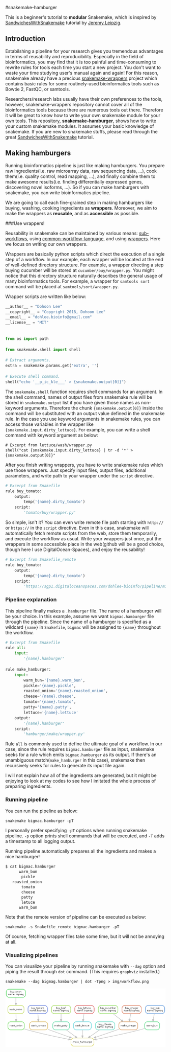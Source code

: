 #snakemake-hamburger

This is a beginner's tutorial to **modular** Snakemake, which is inspired by [SandwichesWithSnakemake](https://github.com/leipzig/SandwichesWithSnakemake) tutorial by [Jeremy Leipzig](https://github.com/leipzig). 

## Introduction

Estabilshing a pipeline for your research gives you tremendous advantages in terms of reusability and reproducibility. Especially in the field of bioinformatics, you may find that it is too painful and time-consuming to rewrite rules for tools each time you start a new project. You don't want to waste your time studying user's manual again and again! For this reason, snakemake already have a precious [snakemake-wrappers](http://snakemake-wrappers.readthedocs.io/en/stable/) project which contains basic rules for some routinely-used bioinformatics tools such as Bowtie 2, FastQC, or samtools.

Researchers/research labs usually have their own preferences to the tools, however, snakemake-wrappers repository cannot cover all of the bioinformatics tools because there are numerous tools out there. Therefore it will be great to know how to write your own snakemake module for your own tools. This repository, **snakemake-hamburger**, shows how to write your custom snakemake modules. It assumes your basic knowledge of snakemake. If you are new to snakemake stuffs, please read through the great [SandwichesWithSnakemake](https://github.com/leipzig/SandwichesWithSnakemake) tutorial.

## Making hamburgers

Running bioinformatics pipeline is just like making hamburgers. You prepare raw ingredients(i.e. raw microarray data, raw sequencing data, ...), cook them(i.e. quality control, read mapping, ...), and finally combine them to make awesome results(i.e. finding differentially expressed genes, discovering novel isoforms, ...). So if you can make hamburgers with snakemake, you can write bioinformatics pipeline.

We are going to call each fine-grained step in making hamburgers like buying, washing, cooking ingredients as **wrappers**. Moreover, we aim to make the wrappers as **reusable**, and as **accessible** as possible.

###Use wrappers!

Reusability in snakemake can be maintained by various means: [sub-workflows](https://snakemake.readthedocs.io/en/stable/snakefiles/modularization.html#sub-workflows), using [common-workflow-language](https://snakemake.readthedocs.io/en/stable/snakefiles/modularization.html#common-workflow-language-cwl-support), and using [wrappers](https://snakemake.readthedocs.io/en/stable/snakefiles/modularization.html#wrappers). Here we focus on writing our own wrappers.

Wrappers are basically python scripts which direct the execution of a single step of a workflow. In our example, each wrapper will be located at the end of well-defined directory structure. For example, a wrapper directing a step buying cucumber will be stored at `cucumber/buy/wrapper.py`. You might notice that this directory structure naturally describes the general usage of many bioinformatics tools. For example, a wrapper for `samtools sort` command will be placed at `samtools/sort/wrapper.py`. 

Wrapper scripts are written like below:

```python
__author__ = "Dohoon Lee"
__copyright__ = "Copyright 2018, Dohoon Lee"
__email__ = "dohlee.bioinfo@gmail.com"
__license__ = "MIT"


from os import path

from snakemake.shell import shell

# Extract arguments.
extra = snakemake.params.get('extra', '')

# Execute shell command.
shell("echo '__p_ic_kle___' > {snakemake.output[0]}")
```

The `snakemake.shell` function requires shell commands for an argument. In the shell command, names of output files from snakemake rule will be stored in `snakemake.output` list if you have given those names as non-keyword arguments. Therefore the chunk `{snakemake.output[0]}` inside the command will be substituted with an output value defined in the snakemake rule. In the case you use keyword arguments in snakemake rules, you can access those variables in the wrapper like `{snakemake.input.dirty_lettuce}`. For example, you can write a shell command with keyword argument as below:

```shell
# Excerpt from lettuce/wash/wrapper.py
shell("cat {snakemake.input.dirty_lettuce} | tr -d '*' > {snakemake.output[0]}"
```

After you finish writing wrappers, you have to write snakemake rules which use those wrappers. Just specify input files, output files, additional parameters, and write path to your wrapper under the `script` directive.

```python
# Excerpt from Snakefile
rule buy_tomato:
	output:
		temp('{name}.dirty_tomato')
	script:
		'tomato/buy/wrapper.py'
```

So simple, isn't it? You can even write remote file path starting with `http://` or `https://` in the `script` directive. Even in this case, snakemake will automatically fetch remote scripts from the web, store them temporarily, and execute the workflow as usual. Write your wrappers just once, put the wrappers in some accessible place in the web(github will be a good choice, though here I use DigitalOcean-Spaces), and enjoy the reusability!

```python
# Excerpt from Snakefile_remote
rule buy_tomato:
	output:
		temp('{name}.dirty_tomato')
	script:
		'https://sgp1.digitaloceanspaces.com/dohlee-bioinfo/pipeline/misc/tomato/buy/wrapper.py'
```

### Pipeline explanation

This pipeline finally makes a `.hamburger` file. The name of a hamburger will be your choice. In this example, assume we want `bigmac.hamburger` file through the pipeline. Since the name of a hamburger is specified as a wildcard `{name}` in `Snakefile`, `bigmac` will be assigned to `{name}` throughout the workflow. 

```python
# Excerpt from Snakefile
rule all:
    input:
        '{name}.hamburger'

rule make_hamburger:
    input:
        warm_bun='{name}.warm_bun',
        pickle='{name}.pickle',
        roasted_onion='{name}.roasted_onion',
        cheese='{name}.cheese',
        tomato='{name}.tomato',
        patty='{name}.patty',
        lettuce='{name}.lettuce'
    output:
        '{name}.hamburger'
    script:
        'hamburger/make/wrapper.py'
```

Rule `all` is commonly used to define the ultimate goal of a workflow. In our case, since the rule requires `bigmac.hamburger` file as input, snakemake seeks for a rule which emits `bigmac.hamburger` as its output. If there's an unambiguous match(`make_hamburger` in this case), snakemake then recursively seeks for rules to generate its input file again.

I will not explain how all of the ingredients are generated, but it might be enjoying to look at my codes to see how I imitated the whole process of preparing ingredients.

### Running pipeline

You can run the pipeline as below:

```shell
snakemake bigmac.hamburger -pT
```

I personally prefer specifying `-pT` options when running snakemake pipeline. `-p` option prints shell commands that will be executed, and `-T` adds a timestamp to all logging output.

Running pipeline automatically prepares all the ingredients and makes a nice hamburger!

```shell
$ cat bigmac.hamburger
      warm_bun
       pickle
   roasted_onion
       tomato
       cheese
       patty
       letuce
      warm_bun
```

Note that the remote version of pipeline can be executed as below:

```shell
snakemake -s Snakefile_remote bigmac.hamburger -pT
```

Of course, fetching wrapper files take some time, but it will not be annoying at all. 

### Visualizing pipelines

You can visualize your pipeline by running snakemake with `--dag` option and piping the result through `dot` command. (This requires `graphviz` installed.)

```shell
snakemake --dag bigmag.hamburger | dot -Tpng > img/workflow.png
```

![workflow](img/workflow.png)

